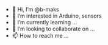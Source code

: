 - 👋 Hi, I’m @b-maks
- 👀 I’m interested in Arduino, sensors
- 🌱 I’m currently learning ...
- 💞️ I’m looking to collaborate on ...
- 📫 How to reach me ...

<!---
b-maks/b-maks is a ✨ special ✨ repository because its `README.md` (this file) appears on your GitHub profile.
You can click the Preview link to take a look at your changes.
--->
